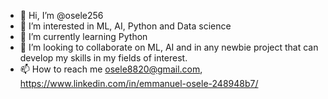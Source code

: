 - 👋 Hi, I’m @osele256
- 👀 I’m interested in ML, AI, Python and Data science
- 🌱 I’m currently learning Python
- 💞️ I’m looking to collaborate on ML, AI and in any newbie project that can develop my skills in my fields of interest.
- 📫 How to reach me osele8820@gmail.com, https://www.linkedin.com/in/emmanuel-osele-248948b7/

<!---
osele256/osele256 is a ✨ special ✨ repository because its `README.md` (this file) appears on your GitHub profile.
You can click the Preview link to take a look at your changes.
--->
